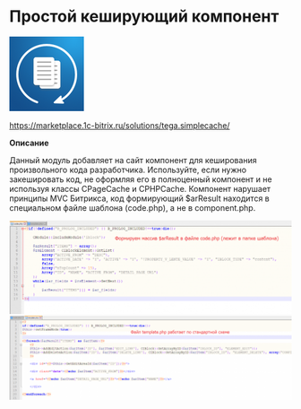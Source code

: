# Простой кеширующий компонент
![alt-текст](img_md/ikonka.png "1") 

https://marketplace.1c-bitrix.ru/solutions/tega.simplecache/ 

**Описание**

Данный модуль добавляет на сайт компонент для кеширования произвольного кода разработчика. 
Используйте, если нужно закешировать код, не оформляя его в полноценный компонент и не используя классы CPageCache и CPHPCache. 
Компонент нарушает принципы MVC Битрикса, код формирующий $arResult находится в специальном файле шаблона (code.php), а не в component.php.



![alt-текст](img_md/simplecache-screen-1.png "1")
![alt-текст](img_md/simplecache-screen-2.png "1")